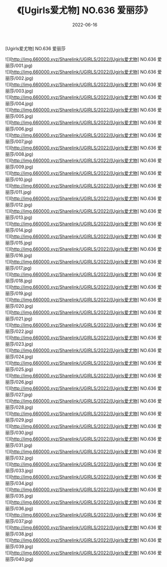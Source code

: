 ﻿---
layout: post
title:  《[Ugirls爱尤物] NO.636 爱丽莎》
date:   2022-06-16
img: http://img.660000.xyz/Sharelink/UGIRLS/2022/[Ugirls爱尤物] NO.636 爱丽莎/000.jpg
categories: [美女, 清纯, 唯美]
---

[Ugirls爱尤物] NO.636 爱丽莎

 ![](http://img.660000.xyz/Sharelink/UGIRLS/2022/[Ugirls爱尤物] NO.636 爱丽莎/001.jpg) <br>![](http://img.660000.xyz/Sharelink/UGIRLS/2022/[Ugirls爱尤物] NO.636 爱丽莎/002.jpg) <br>![](http://img.660000.xyz/Sharelink/UGIRLS/2022/[Ugirls爱尤物] NO.636 爱丽莎/003.jpg) <br>![](http://img.660000.xyz/Sharelink/UGIRLS/2022/[Ugirls爱尤物] NO.636 爱丽莎/004.jpg) <br>![](http://img.660000.xyz/Sharelink/UGIRLS/2022/[Ugirls爱尤物] NO.636 爱丽莎/005.jpg) <br>![](http://img.660000.xyz/Sharelink/UGIRLS/2022/[Ugirls爱尤物] NO.636 爱丽莎/006.jpg) <br>![](http://img.660000.xyz/Sharelink/UGIRLS/2022/[Ugirls爱尤物] NO.636 爱丽莎/007.jpg) <br>![](http://img.660000.xyz/Sharelink/UGIRLS/2022/[Ugirls爱尤物] NO.636 爱丽莎/008.jpg) <br>![](http://img.660000.xyz/Sharelink/UGIRLS/2022/[Ugirls爱尤物] NO.636 爱丽莎/009.jpg) <br>![](http://img.660000.xyz/Sharelink/UGIRLS/2022/[Ugirls爱尤物] NO.636 爱丽莎/010.jpg) <br>![](http://img.660000.xyz/Sharelink/UGIRLS/2022/[Ugirls爱尤物] NO.636 爱丽莎/011.jpg) <br>![](http://img.660000.xyz/Sharelink/UGIRLS/2022/[Ugirls爱尤物] NO.636 爱丽莎/012.jpg) <br>![](http://img.660000.xyz/Sharelink/UGIRLS/2022/[Ugirls爱尤物] NO.636 爱丽莎/013.jpg) <br>![](http://img.660000.xyz/Sharelink/UGIRLS/2022/[Ugirls爱尤物] NO.636 爱丽莎/014.jpg) <br>![](http://img.660000.xyz/Sharelink/UGIRLS/2022/[Ugirls爱尤物] NO.636 爱丽莎/015.jpg) <br>![](http://img.660000.xyz/Sharelink/UGIRLS/2022/[Ugirls爱尤物] NO.636 爱丽莎/016.jpg) <br>![](http://img.660000.xyz/Sharelink/UGIRLS/2022/[Ugirls爱尤物] NO.636 爱丽莎/017.jpg) <br>![](http://img.660000.xyz/Sharelink/UGIRLS/2022/[Ugirls爱尤物] NO.636 爱丽莎/018.jpg) <br>![](http://img.660000.xyz/Sharelink/UGIRLS/2022/[Ugirls爱尤物] NO.636 爱丽莎/019.jpg) <br>![](http://img.660000.xyz/Sharelink/UGIRLS/2022/[Ugirls爱尤物] NO.636 爱丽莎/020.jpg) <br>![](http://img.660000.xyz/Sharelink/UGIRLS/2022/[Ugirls爱尤物] NO.636 爱丽莎/021.jpg) <br>![](http://img.660000.xyz/Sharelink/UGIRLS/2022/[Ugirls爱尤物] NO.636 爱丽莎/022.jpg) <br>![](http://img.660000.xyz/Sharelink/UGIRLS/2022/[Ugirls爱尤物] NO.636 爱丽莎/023.jpg) <br>![](http://img.660000.xyz/Sharelink/UGIRLS/2022/[Ugirls爱尤物] NO.636 爱丽莎/024.jpg) <br>![](http://img.660000.xyz/Sharelink/UGIRLS/2022/[Ugirls爱尤物] NO.636 爱丽莎/025.jpg) <br>![](http://img.660000.xyz/Sharelink/UGIRLS/2022/[Ugirls爱尤物] NO.636 爱丽莎/026.jpg) <br>![](http://img.660000.xyz/Sharelink/UGIRLS/2022/[Ugirls爱尤物] NO.636 爱丽莎/027.jpg) <br>![](http://img.660000.xyz/Sharelink/UGIRLS/2022/[Ugirls爱尤物] NO.636 爱丽莎/028.jpg) <br>![](http://img.660000.xyz/Sharelink/UGIRLS/2022/[Ugirls爱尤物] NO.636 爱丽莎/029.jpg) <br>![](http://img.660000.xyz/Sharelink/UGIRLS/2022/[Ugirls爱尤物] NO.636 爱丽莎/030.jpg) <br>![](http://img.660000.xyz/Sharelink/UGIRLS/2022/[Ugirls爱尤物] NO.636 爱丽莎/031.jpg) <br>![](http://img.660000.xyz/Sharelink/UGIRLS/2022/[Ugirls爱尤物] NO.636 爱丽莎/032.jpg) <br>![](http://img.660000.xyz/Sharelink/UGIRLS/2022/[Ugirls爱尤物] NO.636 爱丽莎/033.jpg) <br>![](http://img.660000.xyz/Sharelink/UGIRLS/2022/[Ugirls爱尤物] NO.636 爱丽莎/034.jpg) <br>![](http://img.660000.xyz/Sharelink/UGIRLS/2022/[Ugirls爱尤物] NO.636 爱丽莎/035.jpg) <br>![](http://img.660000.xyz/Sharelink/UGIRLS/2022/[Ugirls爱尤物] NO.636 爱丽莎/036.jpg) <br>![](http://img.660000.xyz/Sharelink/UGIRLS/2022/[Ugirls爱尤物] NO.636 爱丽莎/037.jpg) <br>![](http://img.660000.xyz/Sharelink/UGIRLS/2022/[Ugirls爱尤物] NO.636 爱丽莎/038.jpg) <br>![](http://img.660000.xyz/Sharelink/UGIRLS/2022/[Ugirls爱尤物] NO.636 爱丽莎/039.jpg) <br>![](http://img.660000.xyz/Sharelink/UGIRLS/2022/[Ugirls爱尤物] NO.636 爱丽莎/040.jpg) <br>